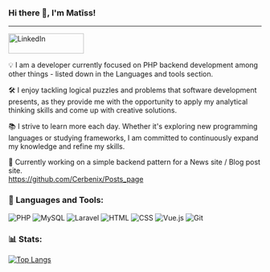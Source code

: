 ### Hi there 👋, I'm Matīss!
---
<a href="https://www.linkedin.com/in/your-profile">
  <img src="https://img.shields.io/badge/-LinkedIn-blue?style=flat-square&logo=linkedin&logoColor=white" alt="LinkedIn" width="150" height="40">
</a>

💡 I am a developer currently focused on PHP backend development among other things - listed down in the Languages and tools section. 

🛠 I enjoy tackling logical puzzles and problems that software development presents, as they provide me with the opportunity to apply my analytical thinking skills and come up with creative solutions.

📚 I strive to learn more each day. Whether it's exploring new programming languages or studying frameworks, I am committed to continuously expand my knowledge and refine my skills.

🔭 Currently working on a simple backend pattern for a News site / Blog post site. <br>https://github.com/Cerbenix/Posts_page 

### 🧰 Languages and Tools:
![PHP](https://img.shields.io/badge/-PHP-777BB4?style=flat-square&logo=php&logoColor=white)
![MySQL](https://img.shields.io/badge/-MySQL-4479A1?style=flat-square&logo=mysql&logoColor=white)
![Laravel](https://img.shields.io/badge/-Laravel-FF2D20?style=flat-square&logo=laravel&logoColor=white)
![HTML](https://img.shields.io/badge/-HTML5-E34F26?style=flat-square&logo=html5&logoColor=white)
![CSS](https://img.shields.io/badge/-CSS3-1572B6?style=flat-square&logo=css3&logoColor=white)
![Vue.js](https://img.shields.io/badge/-Vue.js-4FC08D?style=flat-square&logo=vue.js&logoColor=white)
![Git](https://img.shields.io/badge/-Git-F05032?style=flat-square&logo=git&logoColor=white)

### 📊 Stats:
[![Top Langs](https://github-readme-stats.vercel.app/api/top-langs/?username=cerbenix&theme=dark)](https://github.com/cerbenix/github-readme-stats)
